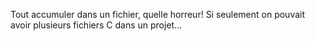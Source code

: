 Tout accumuler dans un fichier, quelle horreur!
Si seulement on pouvait avoir plusieurs fichiers C dans un projet...